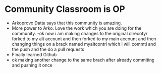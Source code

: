 # Community Classroom is OP

- Arkoprovo Datta says that this community is amazing.
- More power to Arko. Love the work which you are doing for the community.
-ok now i am making changes to the original direcotyr forked to my alt account and then forked to my main account and then changing things on a brack named myaltcontri which i will commti and the push and the do a pull requests 
- Finally learned Github
- ok making another change to the same brach after already commiting and pushing it once 
